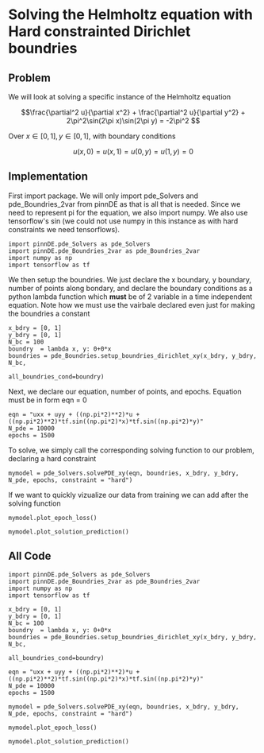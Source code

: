 # Solving the Helmholtz equation with Hard constrainted Dirichlet boundries

## Problem
We will look at solving a specific instance of the Helmholtz equation

$$\frac{\partial^2 u}{\partial x^2} + \frac{\partial^2 u}{\partial y^2} + 2\pi^2\sin(2\pi x)\sin(2\pi y)
= -2\pi^2 $$

Over $x\in[0,1], y\in[0,1]$, with boundary conditions

$$u(x, 0) = u(x, 1) = u(0, y) = u(1, y) = 0 $$

## Implementation

First import package. We will only import pde_Solvers and pde_Boundries_2var from pinnDE as that is all that is needed. Since we need to represent pi for the equation, we also import numpy. We also use tensorflow's sin (we could not use numpy in this instance as with hard constraints we need tensorflows).

    import pinnDE.pde_Solvers as pde_Solvers
    import pinnDE.pde_Boundries_2var as pde_Boundries_2var
    import numpy as np
    import tensorflow as tf

We then setup the boundries. We just declare the x boundary, y boundary, number of points along bondary, and declare the 
boundary conditions as a python lambda function which **must** be of 2 variable in a time independent equation. Note
how we must use the vairbale declared even just for making the boundries a constant

    x_bdry = [0, 1]
    y_bdry = [0, 1]
    N_bc = 100
    boundry  = lambda x, y: 0+0*x 
    boundries = pde_Boundries.setup_boundries_dirichlet_xy(x_bdry, y_bdry, N_bc, 
                                                        all_boundries_cond=boundry)

Next, we declare our equation, number of points, and epochs. Equation must be in form eqn = 0

    eqn = "uxx + uyy + ((np.pi*2)**2)*u + ((np.pi*2)**2)*tf.sin((np.pi*2)*x)*tf.sin((np.pi*2)*y)"
    N_pde = 10000
    epochs = 1500

To solve, we simply call the corresponding solving function to our problem, declaring a hard constraint

    mymodel = pde_Solvers.solvePDE_xy(eqn, boundries, x_bdry, y_bdry, N_pde, epochs, constraint = "hard")

If we want to quickly vizualize our data from training we can add after the solving function

    mymodel.plot_epoch_loss()

    mymodel.plot_solution_prediction()

## All Code

    import pinnDE.pde_Solvers as pde_Solvers
    import pinnDE.pde_Boundries_2var as pde_Boundries_2var
    import numpy as np
    import tensorflow as tf

    x_bdry = [0, 1]
    y_bdry = [0, 1]
    N_bc = 100
    boundry  = lambda x, y: 0+0*x 
    boundries = pde_Boundries.setup_boundries_dirichlet_xy(x_bdry, y_bdry, N_bc, 
                                                        all_boundries_cond=boundry)

    eqn = "uxx + uyy + ((np.pi*2)**2)*u + ((np.pi*2)**2)*tf.sin((np.pi*2)*x)*tf.sin((np.pi*2)*y)"
    N_pde = 10000
    epochs = 1500

    mymodel = pde_Solvers.solvePDE_xy(eqn, boundries, x_bdry, y_bdry, N_pde, epochs, constraint = "hard")

    mymodel.plot_epoch_loss()

    mymodel.plot_solution_prediction()
